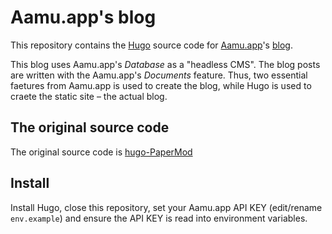 # Aamu.app's blog

This repository contains the [Hugo](https://gohugo.io/) source code for [Aamu.app](https://aamu.app/)'s [blog](https://aamu.app/blog). 

This blog uses Aamu.app's *Database* as a "headless CMS". The blog posts are written with the Aamu.app's *Documents* feature. Thus, two essential faetures from Aamu.app is used to create the blog, while Hugo is used to craete the static site – the actual blog.

## The original source code

The original source code is [hugo-PaperMod](https://github.com/adityatelange/hugo-PaperMod)

## Install

Install Hugo, close this repository, set your Aamu.app API KEY (edit/rename `env.example`) and ensure the API KEY is read into environment variables.
